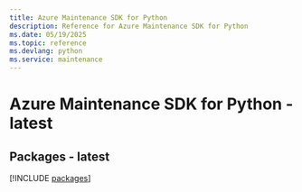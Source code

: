 ```yaml
---
title: Azure Maintenance SDK for Python
description: Reference for Azure Maintenance SDK for Python
ms.date: 05/19/2025
ms.topic: reference
ms.devlang: python
ms.service: maintenance
---
```

# Azure Maintenance SDK for Python - latest
## Packages - latest
[!INCLUDE [packages](maintenance-index.md)]